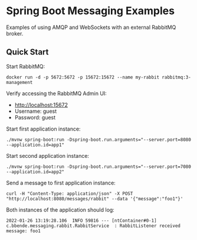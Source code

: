 # Spring Boot Messaging Examples

Examples of using AMQP and WebSockets with an external RabbitMQ broker.

## Quick Start

Start RabbitMQ:

```
docker run -d -p 5672:5672 -p 15672:15672 --name my-rabbit rabbitmq:3-management
```

Verify accessing the RabbitMQ Admin UI:

- [http://localhost:15672](http://localhost:15672)
- Username: guest
- Password: guest

Start first application instance:

```
./mvnw spring-boot:run -Dspring-boot.run.arguments="--server.port=8080 --application.id=app1"
```

Start second application instance:

```
./mvnw spring-boot:run -Dspring-boot.run.arguments="--server.port=7080 --application.id=app2"
```

Send a message to first application instance:

```
curl -H "Content-Type: application/json" -X POST "http://localhost:8080/messages/rabbit" --data '{"message":"foo1"}'
```

Both instances of the application should log:

``` 
2022-01-26 13:19:28.106  INFO 59816 --- [ntContainer#0-1] c.bbende.messaging.rabbit.RabbitService  : RabbitListener received message: foo1
```


